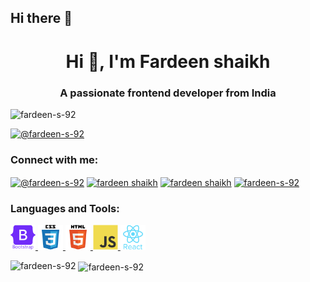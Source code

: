 ## Hi there 👋

 <h1 align="center">Hi 👋, I'm Fardeen shaikh</h1>
<h3 align="center">A passionate frontend developer from India</h3>



<p align="left"> <img src="https://komarev.com/ghpvc/?username=fardeen-s-92&label=Profile%20views&color=0e75b6&style=flat" alt="fardeen-s-92" /> </p>

<p align="left"> <a href="https://twitter.com/@fardeen-s-92" target="blank"><img src="https://img.shields.io/twitter/follow/@fardeen-s-92?logo=twitter&style=for-the-badge" alt="@fardeen-s-92" /></a> </p>

<h3 align="left">Connect with me:</h3>
<p align="left">
<a href="https://twitter.com/@fardeen-s-92" target="blank"><img align="center" src="https://raw.githubusercontent.com/rahuldkjain/github-profile-readme-generator/master/src/images/icons/Social/twitter.svg" alt="@fardeen-s-92" height="30" width="40" /></a>
<a href="https://linkedin.com/in/fardeen shaikh" target="blank"><img align="center" src="https://raw.githubusercontent.com/rahuldkjain/github-profile-readme-generator/master/src/images/icons/Social/linked-in-alt.svg" alt="fardeen shaikh" height="30" width="40" /></a>
<a href="https://fb.com/fardeen shaikh" target="blank"><img align="center" src="https://raw.githubusercontent.com/rahuldkjain/github-profile-readme-generator/master/src/images/icons/Social/facebook.svg" alt="fardeen shaikh" height="30" width="40" /></a>
<a href="https://instagram.com/fardeen-s-92" target="blank"><img align="center" src="https://raw.githubusercontent.com/rahuldkjain/github-profile-readme-generator/master/src/images/icons/Social/instagram.svg" alt="fardeen-s-92" height="30" width="40" /></a>
</p>

<h3 align="left">Languages and Tools:</h3>
<p align="left"> <a href="https://getbootstrap.com" target="_blank" rel="noreferrer"> <img src="https://raw.githubusercontent.com/devicons/devicon/master/icons/bootstrap/bootstrap-plain-wordmark.svg" alt="bootstrap" width="40" height="40"/> </a> <a href="https://www.w3schools.com/css/" target="_blank" rel="noreferrer"> <img src="https://raw.githubusercontent.com/devicons/devicon/master/icons/css3/css3-original-wordmark.svg" alt="css3" width="40" height="40"/> </a> <a href="https://www.w3.org/html/" target="_blank" rel="noreferrer"> <img src="https://raw.githubusercontent.com/devicons/devicon/master/icons/html5/html5-original-wordmark.svg" alt="html5" width="40" height="40"/> </a> <a href="https://developer.mozilla.org/en-US/docs/Web/JavaScript" target="_blank" rel="noreferrer"> <img src="https://raw.githubusercontent.com/devicons/devicon/master/icons/javascript/javascript-original.svg" alt="javascript" width="40" height="40"/> </a> <a href="https://reactjs.org/" target="_blank" rel="noreferrer"> <img src="https://raw.githubusercontent.com/devicons/devicon/master/icons/react/react-original-wordmark.svg" alt="react" width="40" height="40"/> </a> </p>

<p><img align="left" src="https://github-readme-stats.vercel.app/api/top-langs?username=fardeen-s-92&show_icons=true&locale=en&layout=compact" alt="fardeen-s-92" /></p>

<p>&nbsp;<img align="center" src="https://github-readme-stats.vercel.app/api?username=fardeen-s-92&show_icons=true&locale=en" alt="fardeen-s-92" /></p>
